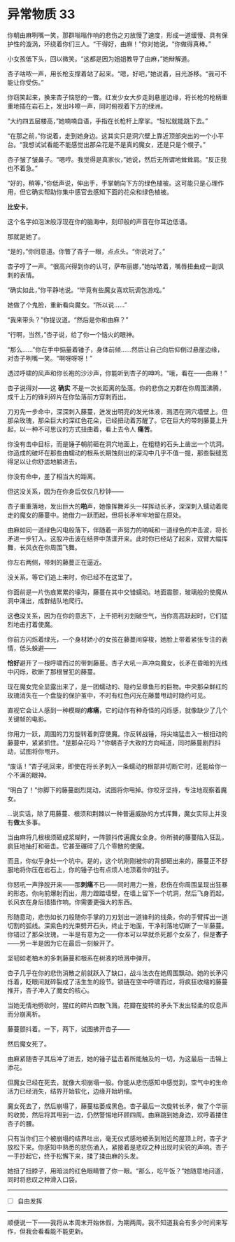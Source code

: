 # 异常物质 33

你朝由麻咧嘴一笑，那群嗡嗡作响的悲伤之刃放慢了速度，形成一道缓慢、具有保护性的漩涡，环绕着你们三人。“干得好，由麻！”你对她说。“你做得真棒。”

小女孩低下头，回以微笑。“这都是因为姐姐教导了由麻，”她辩解道。

杏子咕哝一声，用长枪支撑着站了起来。“嗯，好吧，”她说着，目光游移。“我可不能让你受伤。”

你窃笑起来，换来杏子恼怒的一瞥。红发少女大步走到悬崖边缘，将长枪的枪柄重重地插在岩石上，发出咔嚓一声，同时俯视着下方的绿洲。

“大约四五层楼高，”她喃喃自语，手指在长枪杆上摩挲。“轻松就能跳下去。”

“在那之前，”你说着，走到她身边。这其实只是洞穴壁上靠近顶部突出的一个小平台。“我想试试看能不能感觉出那朵花是不是真的魔女，还是只是个幌子。”

杏子皱了皱鼻子。“嗯哼。我觉得是真家伙，”她说，然后无所谓地耸耸肩。“反正我也不着急。”

“好的，稍等，”你低声说，伸出手，手掌朝向下方的绿色植被。这可能只是心理作用，但它确实帮助你集中感官去感知下面的花朵和绿色植被。

**比安卡**。

这个名字如泡沫般浮现在你的脑海中，刻印般的声音在你耳边低语。

那就是她了。

“是的，”你同意道。你瞥了杏子一眼，点点头。“你说对了。”

杏子哼了一声。“很高兴得到你的认可，萨布丽娜，”她咕哝着，嘴唇扭曲成一副讽刺的表情。

“确实如此，”你平静地说。“毕竟有些魔女喜欢玩调包游戏。”

她做了个鬼脸，重新看向魔女。“所以说......”

“我来带头？”你提议道。“然后是你和由麻？”

“行啊，当然，”杏子说，给了你一个恼火的眼神。

“那么......”你在手中掂量着锤子，身体前倾......然后让自己向后仰倒过悬崖边缘，对杏子咧嘴一笑。“啊呀呀呀！”

透过呼啸的风声和你长袍的沙沙声，你能听到杏子的呻吟。“哦，看在——由麻！”

杏子说得对——这 **确实** 不是一次长距离的坠落。你的悲伤之刃群在你周围沸腾，成千上万的锋利碎片在你坠落前方穿刺而出。

刀刃先一步命中，深深刺入藤蔓，迸发出明亮的发光体液，溅洒在洞穴墙壁上。但那朵玫瑰，那朵巨大的深红色花朵，已经扭动着苏醒了。它在巨大的带刺藤蔓上升起，以一种不可思议的方式扭曲着，看上去令人 **痛苦**。

你没有击中目标，而是锤子朝前砸在洞穴地面上，在粗糙的石头上凿出一个坑洞。你造成的破坏在那些由蠕动的根系长期蚀刻出的深沟中几乎不值一提，那些裂缝宽得足以让你舒适地躺进去。

你没有命中，差了相当大的距离。

但这没关系，因为在你身后仅仅几秒钟——

杏子重重落地，发出巨大的**啪**声，她像挥舞斧头一样挥动长矛，深深刺入蠕动着爬走的魔女的藤蔓中。她借力一跃而起，但将长矛牢牢地留在原处。

由麻如同一道绿色闪电般落下，伴随着一声努力的呐喊和一道绿色的冲击波，将长矛进一步钉入。这股冲击波在结界中荡漾开来。此时你已经站了起来，双臂大幅挥舞，长风衣在你周围飞舞。

你左右两侧，带刺的藤蔓正在逼近。

没关系。等它们追上来时，你已经不在这里了。

你面前是一片伤痕累累的壕沟，藤蔓在其中交错蠕动。地面震颤，玻璃般的使魔从洞中涌出，成群结队地爬行。

这**也**没关系，因为在你的意志下，上千把利刃划破空气，当你高高跃起时，它们猛烈地击打着使魔。

你前方闪烁着绿光，一个身材娇小的女孩在藤蔓间穿梭，她脸上带着紧张专注的表情，低头躲避——

**恰好**避开了一根呼啸而过的带刺藤蔓。杏子大吼一声冲向魔女，长矛在昏暗的光线中闪烁，砍断了那根冒犯的藤蔓。

现在魔女完全显露出来了，是一团蠕动的、隐约呈章鱼形的巨物。中央那朵鲜红的玫瑰消失在一个盘旋的保护茧中，不时有红色闪光在藤蔓甩动时隐约可见。

直视它会让人感到一种模糊的**疼痛**，它的动作有种奇怪的闪烁感，就像缺少了几个关键帧的电影。

你用力一跃，周围的刀刃旋转着刺穿使魔。你反转战锤，将尖端猛击入一根扭动的藤蔓中，紧紧抓住。“是那朵花吗？”你朝杏子大致的方向喊道，同时藤蔓剧烈抖动，试图将你甩开。

“废话！”杏子吼回来，即使在将长矛刺入一条蠕动的根部并切断它时，还能给你一个不满的眼神。

“明白了！”你脚下的藤蔓剧烈晃动，试图将你甩掉。你咬牙坚持，专注地观察着魔女。

...说实话，除了用藤蔓、根须和荆棘以一种普遍威胁的方式挥舞，魔女实际上并没有**做**太多事。

当由麻将几根根须砸成浆糊时，一阵颤抖传遍魔女全身。你所骑的藤蔓陷入狂乱，疯狂地抽打和砸击。它甚至碾碎了几个零散的使魔。

而且，你似乎身处一个坑中。是的，这个坑刚刚被你的背部砸出来的，藤蔓正不舒服地将你压在岩石上，你的锤子也有点烦人地顶着你的肚子。

你怒吼一声挣脱开来——那**刺痛**不已——同时用力一推，悲伤在你周围呈现出狂暴的形态。你向前爆射而出，用力蹬踏墙壁，在墙上留下一个坑洞，然后飞身而起，长风衣在身后猎猎作响。你需要更强大的东西。

形随意动，悲伤如长刀般随你手掌的刀刃划出一道锋利的线条，你的手臂挥出一道切割的弧线。深紫色的光束劈开石头，终止于地面，干净利落地切断了一半藤蔓。你错过了那朵玫瑰，一半是有意为之——你本可以早就杀死那个女巫了，但是**杏子**——另一半是因为它在最后一刻躲开了。

坚韧如老柚木的多刺藤蔓和根系在树液的喷溅中弹开。

杏子几乎在你的悲伤消散之前就跃入了缺口，战斗法衣在她周围飘动。她的长矛闪烁着，眨眼间就碎裂成了活生生的段节。锁链在空中呼啸而过，将疯狂收缩的藤蔓推开，杏子冲入了魔女的核心。

当她无情地劈砍时，猩红的碎片四散飞溅，花瓣在旋转的矛头下发出轻柔的叹息声而分崩离析。

藤蔓颤抖着。一下，两下，试图拂开杏子——

然后魔女死了。

由麻紧随杏子其后冲了进去，她的锤子猛击着所能触及的一切，为这最后一击锦上添花。

但魔女已经在死去，就像大坝崩塌一般。你能从悲伤感知中感觉到，空气中的生命活力已经消失，结界开始软化，边缘开始坍缩。

魔女死去了，然后崩塌了，藤蔓枯萎成黑色。杏子最后一次旋转长矛，做了个华丽的收势，然后将其甩到一边，仍然警惕地环顾四周。由麻跳到她身边，欢呼着搂住杏子的腰。

只有当你们三个被崩塌的结界吐出，毫无仪式感地被丢到附近的屋顶上时，杏子才放松下来。你感知中熟悉的悲伤涌入，紧接着是悲叹之种出现时尖锐的声响。杏子一手抄起它，终于松懈下来，揉了揉由麻的头发。

她扭了扭脖子，用暗淡的红色眼睛瞥了你一眼。“那么，吃午饭？”她随意地问道，同时将悲叹之种滑入口袋。

---

- [ ] 自由发挥

---

顺便说一下——我将从本周末开始休假，为期两周。我不知道我会有多少时间来写作，但我会看看能不能更新。
